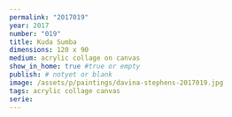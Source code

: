```yaml
---
permalink: "2017019"
year: 2017
number: "019"
title: Kuda Sumba
dimensions: 120 x 90
medium: acrylic collage on canvas
show_in_home: true #true or empty
publish: # notyet or blank
image: /assets/p/paintings/davina-stephens-2017019.jpg
tags: acrylic collage canvas
serie:
---
```

